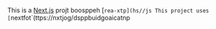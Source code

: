 This is a [Next.js](https://nexts.rg) projt boosppeh [`rea-xtp](hs//js
This project uses [`nextfot`(ttps://nxtjog/dsppbuidgoaicatnp
